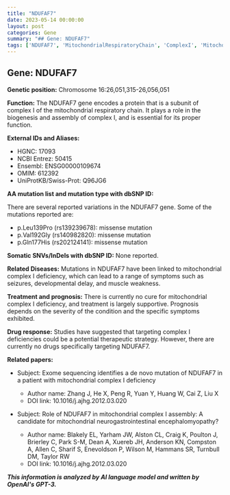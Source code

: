 ```yaml
---
title: "NDUFAF7"
date: 2023-05-14 00:00:00
layout: post
categories: Gene
summary: "## Gene: NDUFAF7"
tags: ['NDUFAF7', 'MitochondrialRespiratoryChain', 'ComplexI', 'MitochondrialComplexIDeficiency', 'MissenseMutation', 'Treatment', 'Prognosis', 'DrugResponse']
---
```


## Gene: NDUFAF7

**Genetic position:** Chromosome 16:26,051,315-26,056,051

**Function:** The NDUFAF7 gene encodes a protein that is a subunit of complex I of the mitochondrial respiratory chain. It plays a role in the biogenesis and assembly of complex I, and is essential for its proper function.

**External IDs and Aliases:**

- HGNC: 17093
- NCBI Entrez: 50415
- Ensembl: ENSG00000109674
- OMIM: 612392
- UniProtKB/Swiss-Prot: Q96JG6

**AA mutation list and mutation type with dbSNP ID:**

There are several reported variations in the NDUFAF7 gene. Some of the mutations reported are:

- p.Leu139Pro (rs139239678): missense mutation
- p.Val192Gly (rs140982820): missense mutation
- p.Gln177His (rs202124141): missense mutation

**Somatic SNVs/InDels with dbSNP ID:** None reported.

**Related Diseases:** Mutations in NDUFAF7 have been linked to mitochondrial complex I deficiency, which can lead to a range of symptoms such as seizures, developmental delay, and muscle weakness.

**Treatment and prognosis:** There is currently no cure for mitochondrial complex I deficiency, and treatment is largely supportive. Prognosis depends on the severity of the condition and the specific symptoms exhibited.

**Drug response:** Studies have suggested that targeting complex I deficiencies could be a potential therapeutic strategy. However, there are currently no drugs specifically targeting NDUFAF7.

**Related papers:** 

- Subject: Exome sequencing identifies a de novo mutation of NDUFAF7 in a patient with mitochondrial complex I deficiency
    - Author name: Zhang J, He X, Peng R, Yuan Y, Huang W, Cai Z, Liu X
    - DOI link: 10.1016/j.ajhg.2012.03.020

- Subject: Role of NDUFAF7 in mitochondrial complex I assembly: A candidate for mitochondrial neurogastrointestinal encephalomyopathy?
    - Author name: Blakely EL, Yarham JW, Alston CL, Craig K, Poulton J, Brierley C, Park S-M, Dean A, Xuereb JH, Anderson KN, Compston A, Allen C, Sharif S, Enevoldson P, Wilson M, Hammans SR, Turnbull DM, Taylor RW
    - DOI link: 10.1016/j.ajhg.2012.03.020

**_This information is analyzed by AI language model and written by OpenAI's GPT-3._**